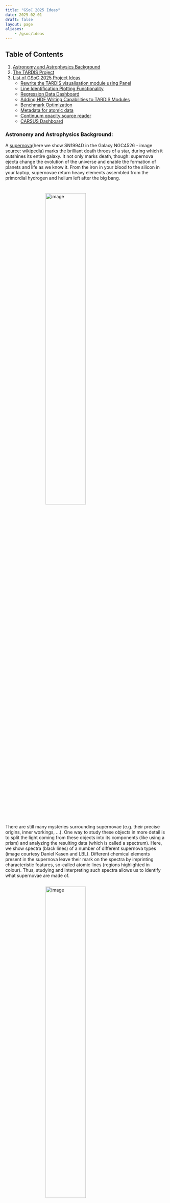 ```yaml
---
title: "GSoC 2025 Ideas"
date: 2025-02-01
draft: false
layout: page
aliases:
    - /gsoc/ideas
---
```


## Table of Contents

1. [Astronomy and Astrophysics Background](#astronomy-and-astrophysics-background)
2. [The TARDIS Project](#the-tardis-project)
3. [List of GSoC 2025 Project Ideas](#list-of-gsoc-2025-project-ideas)
   - [Rewrite the TARDIS visualisation module using Panel](#rewrite-the-tardis-visualisation-module-using-panel)
   - [Line Identification Plotting Functionality](#line-identification-plotting-functionality)
   - [Regression Data Dashboard](#regression-data-dashboard)
   - [Adding HDF Writing Capabilities to TARDIS Modules](#adding-hdf-writing-capabilities-to-tardis-modules)
   - [Benchmark Optimization](#benchmark-optimization)
   - [Metadata for atomic data](#metadata-for-atomic-data)
   - [Continuum opacity source reader](#continuum-opacity-source-reader)
   - [CARSUS Dashboard](#carsus-dashboard)


### Astronomy and Astrophysics Background:

A <a href="https://en.wikipedia.org/wiki/Supernova" target="_blank">supernova</a>(here we show SN1994D in the Galaxy NGC4526 - image source: wikipedia) marks the brilliant death throes of a star, during which it outshines its entire galaxy. It not only marks death, though: supernova ejecta change the evolution of the universe and enable the formation of planets and life as we know it. From the iron in your blood to the silicon in your laptop, supernovae return heavy elements assembled from the primordial hydrogen and helium left after the big bang.

<img src="/images/480px-SN1994D.jpg" alt="image" style="display: block; margin: 0 auto;width: 50%;padding-top: 5%;padding-bottom: 5%;">
There are still many mysteries surrounding supernovae (e.g. their precise origins, inner workings, …). One way to study these objects in more detail is to split the light coming from these objects into its components (like using a prism) and analyzing the resulting data (which is called a spectrum). Here, we show spectra (black lines) of a number of different supernova types (image courtesy Daniel Kasen and LBL). Different chemical elements present in the supernova leave their mark on the spectra by imprinting characteristic features, so-called atomic lines (regions highlighted in colour). Thus, studying and interpreting such spectra allows us to identify what supernovae are made of.

<img src="/images/sn_types.jpg" alt="image" style="display: block; margin: 0 auto;width: 50%;padding-top: 5%;padding-bottom: 5%;">

With sophisticated computer simulations astronomers try to reproduce the observed spectra to draw conclusion about the properties of the supernova ejecta and ultimately the explosion mechanism and progenitor stars. TARDIS is such a numerical code. It calculates theoretical spectra based on a number of input parameters, such as the supernova brightness and the abundances of the different chemical elements present in the ejecta (e.g. Oxygen, Silicon, Iron, etc.). The main idea for this procedure is that by finding a close match between theoretical and observed spectra we identify the parameters that actually describe the supernovae.

### The TARDIS Project

As mentioned in the background information above, TARDIS is a scientific tool (more specifically a Monte Carlo radiative transfer code) whose primary goal is the calculation of theoretical spectra for supernovae. Below, you find the typical result of a TARDIS calculation. It shows the calculated synthetic spectra for a simple supernova model. This particular setup (tardis_example) is officially provided by the TARDIS collaboration on the <a href="https://tardis-sn.github.io/tardis/" target="_blank">documentation</a>.
<img src="/images/tardis_example.png" alt="image" style="display: block; margin: 0 auto;width: 50%;padding-top: 5%;padding-bottom: 5%;">

### List of GSoC 2025 Project Ideas

In the TARDIS collaboration we first establish a detailed plan on implementing new features before starting the actual work. This is an important step that ensures that the entire TARDIS collaboration is informed about the development efforts and that the team members can help shape the ideas during the discussion phase. We call these documents TEP - TARDIS Enhancement Proposals. We already have a great list of ideas <a href="https://github.com/tardis-sn/tep" target="_blank">here</a> that we need help with. Some of these we have specially selected for GSoC 2025 and are listed with specific “warm-up” tasks below. But feel free to propose your own TEP and make a PR on that.

If you use one of our TEPs, you can definitely add more detail to the implementation, but what we really want to see is a detailed timeline with milestones that shows us that you have thought about how to implement the feature in three months. For any questions about the projects, please ask on <a href="https://gitter.im/tardis-sn/gsoc" target="_blank">Gitter</a>.

Putting in a <a href="https://docs.github.com/en/pull-requests/collaborating-with-pull-requests/proposing-changes-to-your-work-with-pull-requests/creating-a-pull-request" target="_blank">Pull Request</a> with the First objective is essential for each proposal to allow to see how you work.

#### Rewrite the TARDIS visualisation module using Panel

{{<idea_tag "Panel">}} {{<idea_tag "Visualisation">}}

<img src="/gsoc_2025/panel.png" alt="image" style="display: block; margin: 0 auto;width: 50%;padding-top: 5%;padding-bottom: 5%;">

**Project Length:** 350 Hours \
**Difficulty:** Hard \
**Mentors:** Abhinav Ohri, Andrew Fullard, Atharva Arya, James Gillanders \
**Description:** TARDIS has a collection of visualisation tools and widgets to interactively explore TARDIS simulations which run inside Jupyter Notebooks. A lot of these modules currently depend on dependencies like IPython and Qgrid which do not work well with our Sphinx documentation. We want to migrate our tools to depend entirely on Panel instead of these tools and want to showcase their interactivity on our documentation.

Visualisation Module- 
https://tardis-sn.github.io/tardis/pull/2872/io/visualization/index.html#tardis-widgets-graphical-user-interfaces 

**First Objective:** Use Panel to show any hierarchical dataset as 2 interlinked tables, where selecting a row in the first table updates the 2nd table with the data corresponding to the selected row. Bonus points for using TARDIS’ [SimulationShellInfo](https://github.com/tardis-sn/tardis/blob/master/tardis/visualization/widgets/shell_info.py#L177) to make the 1st table display shell data and the 2nd table display element abundances.

**Expected Outcomes:**
- All visualisation modules moved to Panel.
- Dependencies like qgrid/qgridnext removed. 
- Visualisation tools and widgets can be embedded on the website allowing users to interact with them.
- Comprehensive documentation and tests for all code written.


#### Line Identification Plotting Functionality

{{<idea_tag "Visualisation">}} {{<idea_tag "Plotly">}} {{<idea_tag "Matplotlib">}} 

<img src="/gsoc_2025/line_identification.png" alt="image" style="display: block; margin: 0 auto;width: 50%;padding-top: 5%;padding-bottom: 5%;">

**Project Length:** 350 hours\
**Difficulty:** Medium\
**Mentors:** Abhinav Ohri, Andrew Fullard, James Gillanders

**Description:**
TARDIS and STARDIS produce spectra that contain information about the elements and molecules that are part of the simulation. Both software record information about which elements produce which parts of the output spectrum. For TARDIS and STARDIS, you will access the information about where lines originate and plot the frequencies or wavelengths of the originating elements or molecules as requested by the user. This functionality will be incorporated into any of the existing spectral visualizations in TARDIS and STARDIS, so it must be modular. 

**First Objective:**
Produce a table of energy packets that can be filtered by the originating element. Provide a Jupyter notebook showing a plot of the table with labels and style that matches other TARDIS visualizations.

**Expected Outcomes:**
- Visualisation Module that builds the plot using existing dependencies.  
- Comprehensive documentation and tests for all code written.



#### Regression Data Dashboard

{{<idea_tag "Data Visualisation">}} {{<idea_tag "Dashboards">}} {{<idea_tag "Python">}} {{<idea_tag "Git">}} {{<idea_tag "HDF">}}

**Project Length:** 350 Hours \
**Difficulty:** Hard \
**Mentors:** Abhinav Ohri, Andrew Fullard, Atharva Arya

**Description:**
TARDIS implements a regression testing framework that compares current output to an already saved version to validate code. The goal of this project is to develop a dashboard to see exactly where the values of the files changed. Other than this, this project will also improve TARDIS HDF writing capabilities and add functionality to restore simulations from HDF and to create simulation checkpoints which work with the regression data. 

TARDIS Regression Data: https://github.com/tardis-sn/tardis-regression-data 

**First objective:**\
[Run the comparison notebook](https://github.com/tardis-sn/tardis-regression-data/blob/main/compare_regression_data.ipynb) for the past 10 TARDIS commits and share a graph of how any file changed over the course of these commits. Hint: Each TARDIS commit will generate its own regression data that you need to compare to the data the previous commit produced.

**Expected Outcomes:**
- Dashboard preferably using existing TARDIS dependencies(see Conda environment)
- Visualisation that allows seeing how regression data files changed over a large commit range. Commits which produce large changes are recorded permanently.
- Flexible code that works with changes in the TARDIS environment.
- Comprehensive documentation and tests for all code written.



#### Adding HDF Writing Capabilities to TARDIS Modules 

{{<idea_tag "Data Storage">}} {{<idea_tag "HDF5">}} {{<idea_tag "Python">}}

**Project Length:** 350 Hours \
**Mentors:** Andrew Fullard, Atharva Arya, Abhinav Ohri \
**Difficulty:** Hard \
**Description:** This project will improve TARDIS HDF writing capabilities and add functionality to restore simulations from HDF and to create simulation checkpoints which work with the regression data.

TARDIS Regression Data: https://github.com/tardis-sn/tardis-regression-data 

**First objective:** Add a method to the [spectrum class](https://github.com/tardis-sn/tardis/blob/304154a270a5270d5e575e901c7b1d794a8e2511/tardis/spectrum/spectrum.py#L9) that allows restoring the class from an HDF. Share the notebook in a pull request.

**Expected Outcomes:**
- Modular code that allows recreating TARDIS modules from HDF files exactly the way they were before. 
- Comprehensive documentation and tests for all code written.



#### Benchmark Optimization

{{<idea_tag "Performance">}} {{<idea_tag "Benchmarking">}} {{<idea_tag "Python">}} {{<idea_tag "Airspeed Velocity">}}

<img src="/gsoc_2025/benchmark.png" alt="image" style="display: block; margin: 0 auto;width: 50%;padding-top: 5%;padding-bottom: 5%;">

**Project Length:** 350 Hours \
**Mentors:** Andrew Fullard, Atharva Arya, Abhinav Ohri \
**Difficulty:** Hard \
**Description:** TARDIS commits are monitored by a benchmarking framework to detect performance regressions. But the current framework only tests 5 commits at a time and not with much detail. The goal of this project is to improve the benchmarking framework by adding more benchmarks. This project will also add more benchmarks to STARDIS, a related code. The second stage of the project will use the benchmarks to investigate possible performance improvements to TARDIS and STARDIS.

- TARDIS Benchmarks: https://tardis-sn.github.io/tardis-benchmarks/
- STARDIS  Benchmarks: https://tardis-sn.github.io/stardis-benchmarks/

**First objective:** Benchmark the [Plasma solver factory](https://github.com/tardis-sn/tardis/blob/304154a270a5270d5e575e901c7b1d794a8e2511/tardis/plasma/assembly/base.py#L46) and share the ASV results for the last 5 commits along with the code in a pull request.

**Expected Outcomes:**
- Exhaustive benchmarks that time important TARDIS modules like plasma, transport, visualisation to name a few.
- Larger history of benchmarks(currently only 5) and regenerating benchmarks for failed commits to avoid losing benchmark history. 
- Comprehensive documentation and tests for all code written.



#### Metadata for atomic data

{{<idea_tag "Data Management">}} {{<idea_tag "Atomic Data">}} {{<idea_tag "Pandas">}}

<img src="/gsoc_2025/carsus1.png" alt="image" style="display: block; margin: 0 auto;width: 50%;padding-top: 5%;padding-bottom: 5%;">

<img src="/gsoc_2025/carsus2.png" alt="image" style="display: block; margin: 0 auto;width: 50%;padding-top: 5%;padding-bottom: 5%;">

**Project Length:** 350 Hours \
**Mentors:** Andreas Flörs, Andrew Fullard \
**Difficulty:** Easy \
**Description:** Carsus provides atomic data to astrophysicists. It would be useful to provide additional data, “metadata”, along with the atomic data, so that users know the source and details of how the data were processed. For this project, you will add metadata to the Carsus atomic data output. This metadata will include physical units, git commit hashes, article citations, and more. You will also work on TARDIS to enable reading of this metadata.

Carsus- https://tardis-sn.github.io/carsus/ 

**First objective:** add a metadata table to an existing Carsus output, with a DOI link to a journal article of your choice, some physical units (e.g. Hertz, meters, erg). The output could be the Carsus HDF file, or a Pandas DataFrame. Some form of automation is a bonus.


**Expected Outcomes:**
- Metadata for all Carsus outputs.
- Comprehensive documentation and tests for all code written.



#### Continuum opacity source reader

{{<idea_tag "Data Processing">}} {{<idea_tag "Scientific Data">}}

<img src="/gsoc_2025/carsus3.png" alt="image" style="display: block; margin: 0 auto;width: 50%;padding-top: 5%;padding-bottom: 5%;">

**Project Length:** 350 Hours \
**Mentors:** Andrew Fullard, Josh Shields \
**Difficulty:** Hard \
**Description:** There’s a lot of literature with useful tables for the TARDIS codebase and other scientific codes in pdfs ([example](https://academic.oup.com/mnras/article/266/4/805/982644)), or often in dataproducts. Carsus currently reads in data from standard sources and archives([Chianti](https://www.chiantidatabase.org/), [CMFGEN](https://sites.pitt.edu/~hillier/web/CMFGEN.htm) ), but does not flexibly read data from sources in the literature. The goal of this project is to expand Carsus to read datatables like ones in this work, with potential expansion for a future-proof workflow (new opacity tables). These could all go in a new tardis repository called “carsus-literature-tables” or something along those lines. You can look at [this](https://github.com/tardis-sn/carsus-data-molecules-barklem2016) for a preprocessed datatables ready to be ingested by Carsus might look.

Carsus- https://tardis-sn.github.io/carsus/ 

**First objective:** Read one of the datatables from the linked paper [here](https://cdsarc.cds.unistra.fr/viz-bin/cat/VI/80#/browse) (try s92.201.gz, under ftp) and process it into a pandas dataframe. Look to do this in a programmatic way that could be reused for similar files, like the other tables found here. See [section 6.4](https://articles.adsabs.harvard.edu/pdf/1994MNRAS.266..805S) for more details on table contents and formatting if desired.


**Expected Outcomes:**
- Code that reads in the new dataproducts and integrates with Carsus.
- Comprehensive documentation and tests for all code written.



#### CARSUS Dashboard

{{<idea_tag "GitHub Actions">}} {{<idea_tag "Python Scripting">}} {{<idea_tag "Pandas">}} {{<idea_tag "Notebooks">}}

<img src="/gsoc_2025/carsus_dashboard.png" alt="image" style="display: block; margin: 0 auto;width: 50%;padding-top: 5%;padding-bottom: 5%;">

**Project Length:** 350 Hours \
**Mentors:** Josh Shields \
**Difficulty:** Hard \
**Description:** Carsus is a package to manage atomic datasets. It can read data from a variety of sources and output them to file formats readable by radiative transfer codes like TARDIS. The goal of this project is to build python APIs and Jupyter Notebook scripts to investigate different atomic datasets from various sources. The scripts help researchers analyze key components of atomic data files, including metadata, lines/levels structure and element composition, while enabling web access to examine and compare different atomic datasets.

- Regression Data Repository: https://github.com/tardis-sn/tardis-regression-data 
- Carsus: https://github.com/tardis-sn/carsus 


**First objective:** Use Jinja2 to generate an HTML Report that investigates an atomic file. Display top 50 rows of levels and lines dataframes from the atomic file for Silicon. 
Here are a few example notebooks-
- [Quickstart Notebook](https://tardis-sn.github.io/carsus/quickstart.html) 
- [Compare atomic files](https://tardis-sn.github.io/carsus/development/compare_atomic_files.html). You can find atomic files in the [TARDIS regression data repository](https://github.com/tardis-sn/tardis-regression-data)


**Expected Outcomes:**
- Python APIs and notebooks that investigate custom atomic data files from external parameters and can be triggered using GitHub Actions.
- Modular code that is compatible with both legacy atom data files and is future-proof.
- Comprehensive documentation and tests for all code written.
